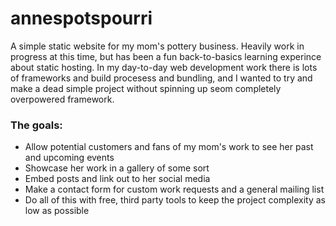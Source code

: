 # annespotspourri

A simple static website for my mom's pottery business. Heavily work in progress at this time, but has been a fun back-to-basics learning experince about static hosting. In my day-to-day web development work there is lots of frameworks and build procesess and bundling, and I wanted to try and make a dead simple project without spinning up seom completely overpowered framework. 

### The goals:
* Allow potential customers and fans of my mom's work to see her past and upcoming events
* Showcase her work in a gallery of some sort
* Embed posts and link out to her social media
* Make a contact form for custom work requests and a general mailing list
* Do all of this with free, third party tools to keep the project complexity as low as possible
